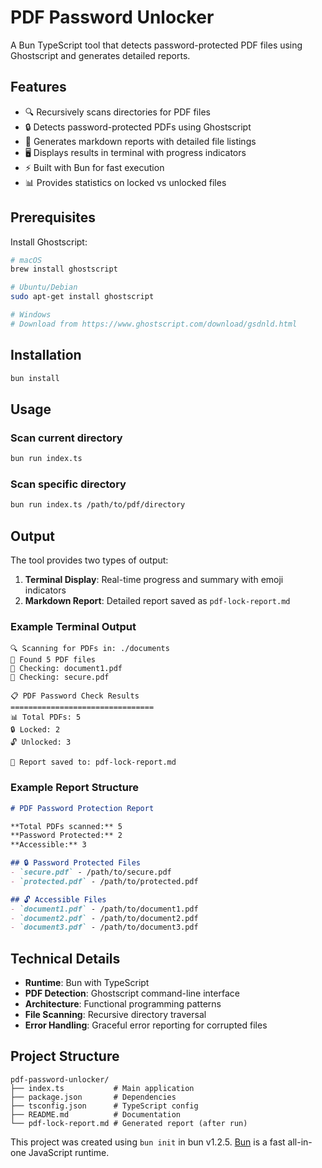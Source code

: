 # PDF Password Unlocker

A Bun TypeScript tool that detects password-protected PDF files using Ghostscript and generates detailed reports.

## Features

- 🔍 Recursively scans directories for PDF files
- 🔒 Detects password-protected PDFs using Ghostscript
- 📝 Generates markdown reports with detailed file listings
- 🖥️ Displays results in terminal with progress indicators
- ⚡ Built with Bun for fast execution
- 📊 Provides statistics on locked vs unlocked files

## Prerequisites

Install Ghostscript:

```bash
# macOS
brew install ghostscript

# Ubuntu/Debian
sudo apt-get install ghostscript

# Windows
# Download from https://www.ghostscript.com/download/gsdnld.html
```

## Installation

```bash
bun install
```

## Usage

### Scan current directory
```bash
bun run index.ts
```

### Scan specific directory
```bash
bun run index.ts /path/to/pdf/directory
```

## Output

The tool provides two types of output:

1. **Terminal Display**: Real-time progress and summary with emoji indicators
2. **Markdown Report**: Detailed report saved as `pdf-lock-report.md`

### Example Terminal Output
```
🔍 Scanning for PDFs in: ./documents
📁 Found 5 PDF files
🔄 Checking: document1.pdf
🔄 Checking: secure.pdf

📋 PDF Password Check Results
================================
📊 Total PDFs: 5
🔒 Locked: 2
🔓 Unlocked: 3

📝 Report saved to: pdf-lock-report.md
```

### Example Report Structure
```markdown
# PDF Password Protection Report

**Total PDFs scanned:** 5
**Password Protected:** 2
**Accessible:** 3

## 🔒 Password Protected Files
- `secure.pdf` - /path/to/secure.pdf
- `protected.pdf` - /path/to/protected.pdf

## 🔓 Accessible Files
- `document1.pdf` - /path/to/document1.pdf
- `document2.pdf` - /path/to/document2.pdf
- `document3.pdf` - /path/to/document3.pdf
```

## Technical Details

- **Runtime**: Bun with TypeScript
- **PDF Detection**: Ghostscript command-line interface
- **Architecture**: Functional programming patterns
- **File Scanning**: Recursive directory traversal
- **Error Handling**: Graceful error reporting for corrupted files

## Project Structure

```
pdf-password-unlocker/
├── index.ts           # Main application
├── package.json       # Dependencies
├── tsconfig.json      # TypeScript config
├── README.md          # Documentation
└── pdf-lock-report.md # Generated report (after run)
```

This project was created using `bun init` in bun v1.2.5. [Bun](https://bun.sh) is a fast all-in-one JavaScript runtime.
